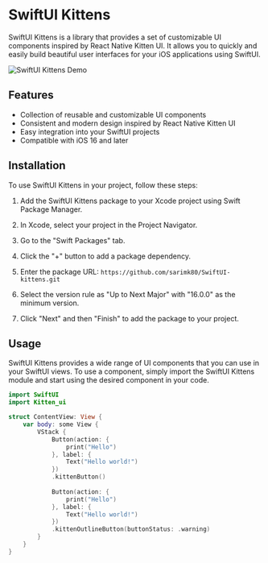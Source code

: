 # SwiftUI Kittens

SwiftUI Kittens is a library that provides a set of customizable UI components inspired by React Native Kitten UI. It allows you to quickly and easily build beautiful user interfaces for your iOS applications using SwiftUI.

![SwiftUI Kittens Demo](demo.gif)

## Features

- Collection of reusable and customizable UI components
- Consistent and modern design inspired by React Native Kitten UI
- Easy integration into your SwiftUI projects
- Compatible with iOS 16 and later

## Installation

To use SwiftUI Kittens in your project, follow these steps:

1. Add the SwiftUI Kittens package to your Xcode project using Swift Package Manager.

2. In Xcode, select your project in the Project Navigator.

3. Go to the "Swift Packages" tab.

4. Click the "+" button to add a package dependency.

5. Enter the package URL: `https://github.com/sarimk80/SwiftUI-kittens.git`

6. Select the version rule as "Up to Next Major" with "16.0.0" as the minimum version.

7. Click "Next" and then "Finish" to add the package to your project.

## Usage

SwiftUI Kittens provides a wide range of UI components that you can use in your SwiftUI views. To use a component, simply import the SwiftUI Kittens module and start using the desired component in your code.

```swift
import SwiftUI
import Kitten_ui

struct ContentView: View {
    var body: some View {
        VStack {
            Button(action: {
                print("Hello")
            }, label: {
                Text("Hello world!")
            })
            .kittenButton()
            
            Button(action: {
                print("Hello")
            }, label: {
                Text("Hello world!")
            })
            .kittenOutlineButton(buttonStatus: .warning)
        }
    }
}


